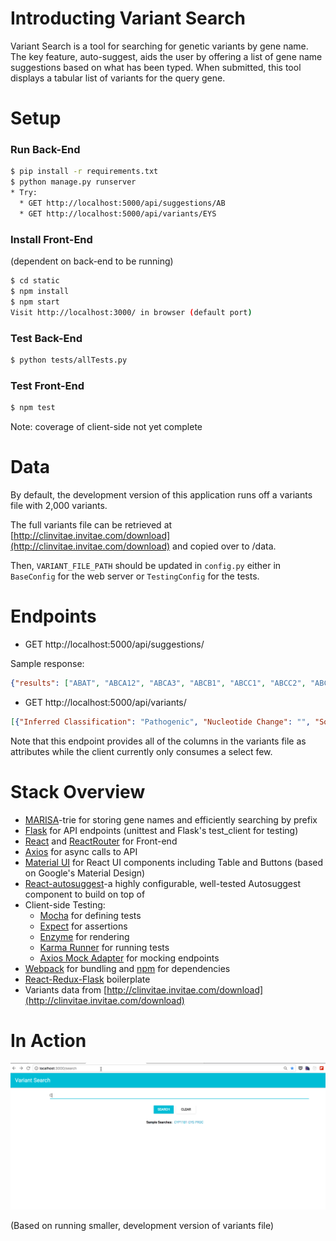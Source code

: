 # Introducting Variant Search #

Variant Search is a tool for searching for genetic variants by gene name. The key feature, auto-suggest, aids the user by offering a list of gene name suggestions based on what has been typed. When submitted, this tool displays a tabular list of variants for the query gene. 

# Setup #

### Run Back-End

```sh
$ pip install -r requirements.txt 
$ python manage.py runserver
* Try: 
  * GET http://localhost:5000/api/suggestions/AB
  * GET http://localhost:5000/api/variants/EYS
```

### Install Front-End 
(dependent on back-end to be running)
```sh
$ cd static
$ npm install
$ npm start
Visit http://localhost:3000/ in browser (default port)
```

### Test Back-End

```sh
$ python tests/allTests.py
```

### Test Front-End 

```sh
$ npm test
```

Note: coverage of client-side not yet complete

# Data #

By default, the development version of this application runs off a variants file with 2,000 variants. 

The full variants file can be retrieved at [http://clinvitae.invitae.com/download](http://clinvitae.invitae.com/download) and copied over to /data. 

Then, `VARIANT_FILE_PATH` should be updated in `config.py` either in `BaseConfig` for the web server or `TestingConfig` for the tests.

# Endpoints #

* GET http://localhost:5000/api/suggestions/<FRAGMENT>

Sample response:

```json
{"results": ["ABAT", "ABCA12", "ABCA3", "ABCB1", "ABCC1", "ABCC2", "ABCC6", "ABCC9", "ABCD1", "ABHD12", "ABHD5"]}
```

* GET http://localhost:5000/api/variants/<GENE NAME>

```json
[{"Inferred Classification": "Pathogenic", "Nucleotide Change": "", "Source": "ClinVar", "Chr": null, "Ref": null, "Reported Ref": null, "Protein Change": "", "Assembly": null, "Reported Alt": null, "Genomic Start": null, "Genomic Stop": null, "Other Mappings": "", "Submitter Comment": "", "URL": "https://www.ncbi.nlm.nih.gov/clinvar/RCV000000569", "Last Updated": "2017-04-25", "Region": "", "Reported Classification": "Pathogenic", "Alias": "", "Transcripts": "", "Gene": "EYS", "Last Evaluated": "2008-11-01", "Accession": null, "Alt": null} ...]
```

Note that this endpoint provides all of the columns in the variants file as attributes while the client currently only consumes a select few.

# Stack Overview #

* [MARISA](https://github.com/pytries/marisa-trie)-trie for storing gene names and efficiently searching by prefix
* [Flask](http://flask.pocoo.org/) for API endpoints (unittest and Flask's test_client for testing)
* [React](https://facebook.github.io/react/) and [ReactRouter](https://github.com/ReactTraining/react-router) for Front-end
* [Axios](https://github.com/mzabriskie/axios) for async calls to API 
* [Material UI](http://www.material-ui.com/#/) for React UI components including Table and Buttons (based on Google's Material Design)
* [React-autosuggest](https://github.com/moroshko/react-autosuggest)-a highly configurable, well-tested Autosuggest component to build on top of
* Client-side Testing:
  * [Mocha](https://mochajs.org/) for defining tests
  * [Expect](https://github.com/mjackson/expect) for assertions
  * [Enzyme](https://github.com/airbnb/enzyme) for rendering
  * [Karma Runner](http://karma-runner.github.io/) for running tests
  * [Axios Mock Adapter](https://github.com/ctimmerm/axios-mock-adapter) for mocking endpoints
* [Webpack](https://webpack.github.io/) for bundling and [npm](https://www.npmjs.com/) for dependencies
* [React-Redux-Flask](https://github.com/dternyak/React-Redux-Flask) boilerplate
* Variants data from [http://clinvitae.invitae.com/download](http://clinvitae.invitae.com/download)

# In Action #

![Demo](/variant_search_demo.gif "Demo")

(Based on running smaller, development version of variants file)
